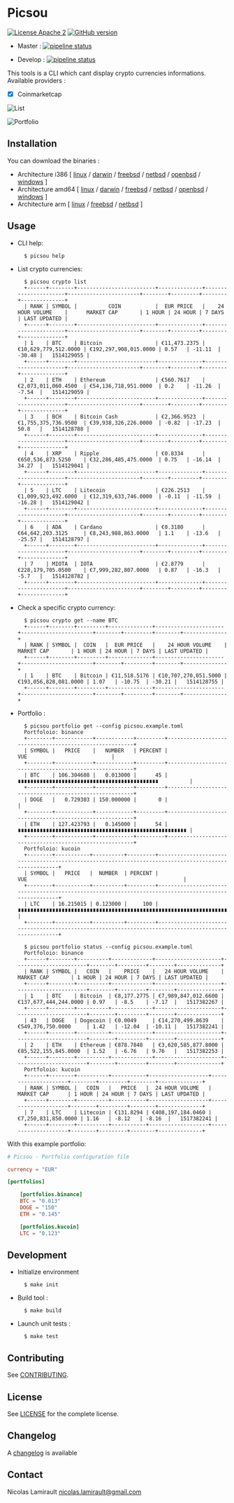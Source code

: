 # Picsou

[![License Apache 2][badge-license]](LICENSE)
[![GitHub version](https://badge.fury.io/gh/nlamirault%2Fpicsou.svg)](https://badge.fury.io/gh/nlamirault%2Fpicsou)

* Master : [![pipeline status](https://gitlab.com/nicolas-lamirault/picsou/badges/master/pipeline.svg)](https://gitlab.com/nicolas-lamirault/picsou/commits/master)

* Develop : [![pipeline status](https://gitlab.com/nicolas-lamirault/picsou/badges/develop/pipeline.svg)](https://gitlab.com/nicolas-lamirault/picsou/commits/develop)


This tools is a CLI which cant display crypto currencies informations.
Available providers :

* [x] Coinmarketcap

![List](assets/images/picsou-list-0.2.0.png)

![Portfolio](assets/images/picsou-portfolio-0.2.0.png)


## Installation

You can download the binaries :

* Architecture i386 [ [linux](https://bintray.com/artifact/download/nlamirault/oss/picsou-0.4.0_linux_386) / [darwin](https://bintray.com/artifact/download/nlamirault/oss/picsou-0.4.0_darwin_386) / [freebsd](https://bintray.com/artifact/download/nlamirault/oss/picsou-0.4.0_freebsd_386) / [netbsd](https://bintray.com/artifact/download/nlamirault/oss/picsou-0.4.0_netbsd_386) / [openbsd](https://bintray.com/artifact/download/nlamirault/oss/picsou-0.4.0_openbsd_386) / [windows](https://bintray.com/artifact/download/nlamirault/oss/picsou-0.4.0_windows_386.exe) ]
* Architecture amd64 [ [linux](https://bintray.com/artifact/download/nlamirault/oss/picsou-0.4.0_linux_amd64) / [darwin](https://bintray.com/artifact/download/nlamirault/oss/picsou-0.4.0_darwin_amd64) / [freebsd](https://bintray.com/artifact/download/nlamirault/oss/picsou-0.4.0_freebsd_amd64) / [netbsd](https://bintray.com/artifact/download/nlamirault/oss/picsou-0.4.0_netbsd_amd64) / [openbsd](https://bintray.com/artifact/download/nlamirault/oss/picsou-0.4.0_openbsd_amd64) / [windows](https://bintray.com/artifact/download/nlamirault/oss/picsou-0.4.0_windows_amd64.exe) ]
* Architecture arm [ [linux](https://bintray.com/artifact/download/nlamirault/oss/picsou-0.4.0_linux_arm) / [freebsd](https://bintray.com/artifact/download/nlamirault/oss/picsou-0.4.0_freebsd_arm) / [netbsd](https://bintray.com/artifact/download/nlamirault/oss/picsou-0.4.0_netbsd_arm) ]


## Usage

* CLI help:

        $ picsou help

* List crypto currencies:

        $ picsou crypto list
        +------+--------+-------------------------+--------------+----------------------+-----------------------+--------+---------+--------+--------------+
        | RANK | SYMBOL |          COIN           |  EUR PRICE   |    24 HOUR VOLUME    |      MARKET CAP       | 1 HOUR | 24 HOUR | 7 DAYS | LAST UPDATED |
        +------+--------+-------------------------+--------------+----------------------+-----------------------+--------+---------+--------+--------------+
        | 1    | BTC    | Bitcoin                 | €11,473.2375 | €10,629,779,512.0000 | €192,297,908,015.0000 | 0.57   | -11.11  | -30.48 |   1514129055 |
        +------+--------+-------------------------+--------------+----------------------+-----------------------+--------+---------+--------+--------------+
        | 2    | ETH    | Ethereum                | €560.7617    | €2,073,011,060.4500  | €54,136,718,951.0000  | 0.2    | -11.26  | -7.54  |   1514129059 |
        +------+--------+-------------------------+--------------+----------------------+-----------------------+--------+---------+--------+--------------+
        | 3    | BCH    | Bitcoin Cash            | €2,366.9523  | €1,755,375,736.9500  | €39,938,326,226.0000  | -0.82  | -17.23  | 50.8   |   1514128788 |
        +------+--------+-------------------------+--------------+----------------------+-----------------------+--------+---------+--------+--------------+
        | 4    | XRP    | Ripple                  | €0.8334      | €650,536,873.5250    | €32,286,485,475.0000  | 0.75   | -16.14  | 34.27  |   1514129041 |
        +------+--------+-------------------------+--------------+----------------------+-----------------------+--------+---------+--------+--------------+
        | 5    | LTC    | Litecoin                | €226.2513    | €1,009,923,492.6000  | €12,319,633,746.0000  | -0.11  | -11.59  | -16.28 |   1514129042 |
        +------+--------+-------------------------+--------------+----------------------+-----------------------+--------+---------+--------+--------------+
        | 6    | ADA    | Cardano                 | €0.3180      | €64,642,203.3125     | €8,243,988,863.0000   | 1.1    | -13.6   | -25.57 |   1514128797 |
        +------+--------+-------------------------+--------------+----------------------+-----------------------+--------+---------+--------+--------------+
        | 7    | MIOTA  | IOTA                    | €2.8779      | €228,179,705.0500    | €7,999,282,807.0000   | 0.87   | -16.3   | -5.7   |   1514128782 |
        +------+--------+-------------------------+--------------+----------------------+-----------------------+--------+---------+--------+--------------+


* Check a specific crypto currency:

        $ picsou crypto get --name BTC
        +------+--------+---------+--------------+----------------------+-----------------------+--------+---------+--------+--------------+
        | RANK | SYMBOL |  COIN   |  EUR PRICE   |    24 HOUR VOLUME    |      MARKET CAP       | 1 HOUR | 24 HOUR | 7 DAYS | LAST UPDATED |
        +------+--------+---------+--------------+----------------------+-----------------------+--------+---------+--------+--------------+
        | 1    | BTC    | Bitcoin | €11,518.5176 | €10,707,270,051.5000 | €193,056,828,081.0000 | 1.07   | -10.75  | -30.21 |   1514128755 |
        +------+--------+---------+--------------+----------------------+-----------------------+--------+---------+--------+--------------+

* Portfolio :

        $ picsou portfolio get --config picsou.example.toml
        Portfoloio: binance
        +--------+------------+------------+---------+--------------------------------------------------------+
        | SYMBOL |   PRICE    |   NUMBER   | PERCENT |                          VUE                           |
        +--------+------------+------------+---------+--------------------------------------------------------+
        | BTC    | 106.304608 |   0.013000 |      45 | ∎∎∎∎∎∎∎∎∎∎∎∎∎∎∎∎∎∎∎∎∎∎∎∎∎∎∎∎∎∎∎∎∎∎∎∎∎∎∎∎∎∎∎∎∎          |
        +--------+------------+------------+---------+--------------------------------------------------------+
        | DOGE   |   0.729303 | 150.000000 |       0 |                                                        |
        +--------+------------+------------+---------+--------------------------------------------------------+
        | ETH    | 127.423793 |   0.145000 |      54 | ∎∎∎∎∎∎∎∎∎∎∎∎∎∎∎∎∎∎∎∎∎∎∎∎∎∎∎∎∎∎∎∎∎∎∎∎∎∎∎∎∎∎∎∎∎∎∎∎∎∎∎∎∎∎ |
        +--------+------------+------------+---------+--------------------------------------------------------+
        Portfoloio: kucoin
        +--------+-----------+----------+---------+------------------------------------------------------------------------------------------------------+
        | SYMBOL |   PRICE   |  NUMBER  | PERCENT |                                                 VUE                                                  |
        +--------+-----------+----------+---------+------------------------------------------------------------------------------------------------------+
        | LTC    | 16.215015 | 0.123000 |     100 | ∎∎∎∎∎∎∎∎∎∎∎∎∎∎∎∎∎∎∎∎∎∎∎∎∎∎∎∎∎∎∎∎∎∎∎∎∎∎∎∎∎∎∎∎∎∎∎∎∎∎∎∎∎∎∎∎∎∎∎∎∎∎∎∎∎∎∎∎∎∎∎∎∎∎∎∎∎∎∎∎∎∎∎∎∎∎∎∎∎∎∎∎∎∎∎∎∎∎∎∎ |
        +--------+-----------+----------+---------+------------------------------------------------------------------------------------------------------+

        $ picsou portfolio status --config picsou.example.toml
        Portfoloio: binance
        +------+--------+----------+-------------+---------------------+-----------------------+--------+---------+--------+--------------+
        | RANK | SYMBOL |   COIN   |    PRICE    |   24 HOUR VOLUME    |      MARKET CAP       | 1 HOUR | 24 HOUR | 7 DAYS | LAST UPDATED |
        +------+--------+----------+-------------+---------------------+-----------------------+--------+---------+--------+--------------+
        | 1    | BTC    | Bitcoin  | €8,177.2775 | €7,989,847,012.6600 | €137,677,444,244.0000 | 0.97   | -8.5    | -7.17  |   1517382267 |
        +------+--------+----------+-------------+---------------------+-----------------------+--------+---------+--------+--------------+
        | 43   | DOGE   | Dogecoin | €0.0049     | €14,270,499.8639    | €549,376,750.0000     | 1.42   | -12.04  | -10.11 |   1517382241 |
        +------+--------+----------+-------------+---------------------+-----------------------+--------+---------+--------+--------------+
        | 2    | ETH    | Ethereum | €878.7848   | €3,620,585,877.8000 | €85,522,155,845.0000  | 1.52   | -6.76   | 9.76   |   1517382253 |
        +------+--------+----------+-------------+---------------------+-----------------------+--------+---------+--------+--------------+
        Portfoloio: kucoin
        +------+--------+----------+-----------+-------------------+---------------------+--------+---------+--------+--------------+
        | RANK | SYMBOL |   COIN   |   PRICE   |  24 HOUR VOLUME   |     MARKET CAP      | 1 HOUR | 24 HOUR | 7 DAYS | LAST UPDATED |
        +------+--------+----------+-----------+-------------------+---------------------+--------+---------+--------+--------------+
        | 7    | LTC    | Litecoin | €131.8294 | €408,197,184.0460 | €7,250,831,850.0000 | 1.16   | -8.12   | -8.16  |   1517382241 |
        +------+--------+----------+-----------+-------------------+---------------------+--------+---------+--------+--------------+


With this example portfolio:

```toml
# Picsou - Portfolio configuration file

currency = "EUR"

[portfolios]

    [portfolios.binance]
    BTC = "0.013"
    DOGE = "150"
    ETH = "0.145"

    [portfolios.kucoin]
    LTC = "0.123"
```




## Development

* Initialize environment

        $ make init

* Build tool :

        $ make build

* Launch unit tests :

        $ make test

## Contributing

See [CONTRIBUTING](CONTRIBUTING.md).


## License

See [LICENSE](LICENSE) for the complete license.


## Changelog

A [changelog](ChangeLog.md) is available


## Contact

Nicolas Lamirault <nicolas.lamirault@gmail.com>

[badge-license]: https://img.shields.io/badge/license-Apache2-green.svg?style=flat
